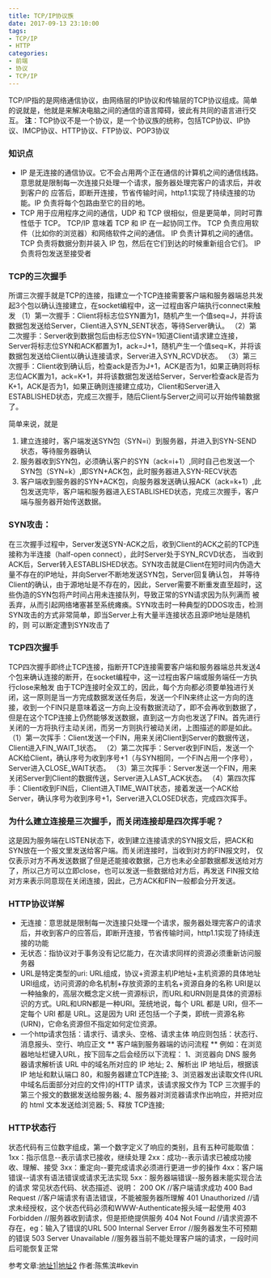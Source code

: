 ```yaml
---
title: TCP/IP协议族
date: 2017-09-13 23:10:00
tags: 
- TCP/IP
- HTTP
categories:
- 前端
- 协议
- TCP/IP
---
```

TCP/IP指的是网络通信协议，由网络层的IP协议和传输层的TCP协议组成。简单的说就是，他就是来解决电脑之间的通信的语言障碍，彼此有共同的语言进行交互。<!--more-->
**注**：TCP协议不是一个协议，是一个协议族的统称，包括TCP协议、IP协议、IMCP协议、HTTP协议、FTP协议、POP3协议
### 知识点
* IP 是无连接的通信协议。它不会占用两个正在通信的计算机之间的通信线路。意思就是限制每一次连接只处理一个请求，服务器处理完客户的请求后，并收到客户的
应答后，即断开连接，节省传输时间，http1.1实现了持续连接的功能。IP 负责将每个包路由至它的目的地。
* TCP 用于应用程序之间的通信，UDP 和 TCP 很相似，但是更简单，同时可靠性低于 TCP。
TCP/IP 意味着 TCP 和 IP 在一起协同工作。
TCP 负责应用软件（比如你的浏览器）和网络软件之间的通信。
IP 负责计算机之间的通信。
TCP 负责将数据分割并装入 IP 包，然后在它们到达的时候重新组合它们。
IP 负责将包发送至接受者
### TCP的三次握手
所谓三次握手就是TCP的连接，指建立一个TCP连接需要客户端和服务器端总共发起3个包以确认连接建立，在socket编程中，这一过程由客户端执行connect来触发
（1）第一次握手：Client将标志位SYN置为1，随机产生一个值seq=J，并将该数据包发送给Server，Client进入SYN_SENT状态，等待Server确认。
（2）第二次握手：Server收到数据包后由标志位SYN=1知道Client请求建立连接，Server将标志位SYN和ACK都置为1，ack=J+1，随机产生一个值seq=K，并将该数据包发送给Client以确认连接请求，Server进入SYN_RCVD状态。
（3）第三次握手：Client收到确认后，检查ack是否为J+1，ACK是否为1，如果正确则将标志位ACK置为1，ack=K+1，并将该数据包发送给Server，Server检查ack是否为K+1，ACK是否为1，如果正确则连接建立成功，Client和Server进入ESTABLISHED状态，完成三次握手，随后Client与Server之间可以开始传输数据了。

简单来说，就是
1. 建立连接时，客户端发送SYN包（SYN=i）到服务器，并进入到SYN-SEND状态，等待服务器确认
2. 服务器收到SYN包，必须确认客户的SYN（ack=i+1）,同时自己也发送一个SYN包（SYN=k）,即SYN+ACK包，此时服务器进入SYN-RECV状态
3. 客户端收到服务器的SYN+ACK包，向服务器发送确认报ACK（ack=k+1）,此包发送完毕，客户端和服务器进入ESTABLISHED状态，完成三次握手，客户端与服务器开始传送数据。
### SYN攻击：
在三次握手过程中，Server发送SYN-ACK之后，收到Client的ACK之前的TCP连接称为半连接（half-open connect），此时Server处于SYN_RCVD状态，
当收到ACK后，Server转入ESTABLISHED状态。SYN攻击就是Client在短时间内伪造大量不存在的IP地址，并向Server不断地发送SYN包，Server回复确认包，
并等待Client的确认，由于源地址是不存在的，因此，Server需要不断重发直至超时，这些伪造的SYN包将产时间占用未连接队列，导致正常的SYN请求因为队列满而
被丢弃，从而引起网络堵塞甚至系统瘫痪。SYN攻击时一种典型的DDOS攻击，检测SYN攻击的方式非常简单，即当Server上有大量半连接状态且源IP地址是随机的，则
可以断定遭到SYN攻击了
### TCP四次握手
TCP四次握手即终止TCP连接，指断开TCP连接需要客户端和服务器端总共发送4个包来确认连接的断开，在socket编程中，这一过程由客户端或服务端任一方执行close来触发
由于TCP连接时全双工的，因此，每个方向都必须要单独进行关闭，这一原则是当一方完成数据发送任务后，发送一个FIN来终止这一方向的连接，收到一个FIN只是意味着这一方向上没有数据流动了，即不会再收到数据了，但是在这个TCP连接上仍然能够发送数据，直到这一方向也发送了FIN。首先进行关闭的一方将执行主动关闭，而另一方则执行被动关闭，上图描述的即是如此。
（1）第一次挥手：Client发送一个FIN，用来关闭Client到Server的数据传送，Client进入FIN_WAIT_1状态。
（2）第二次挥手：Server收到FIN后，发送一个ACK给Client，确认序号为收到序号+1（与SYN相同，一个FIN占用一个序号），Server进入CLOSE_WAIT状态。
（3）第三次挥手：Server发送一个FIN，用来关闭Server到Client的数据传送，Server进入LAST_ACK状态。
（4）第四次挥手：Client收到FIN后，Client进入TIME_WAIT状态，接着发送一个ACK给Server，确认序号为收到序号+1，Server进入CLOSED状态，完成四次挥手。
### 为什么建立连接是三次握手，而关闭连接却是四次挥手呢？

这是因为服务端在LISTEN状态下，收到建立连接请求的SYN报文后，把ACK和SYN放在一个报文里发送给客户端。而关闭连接时，当收到对方的FIN报文时，
仅仅表示对方不再发送数据了但是还能接收数据，己方也未必全部数据都发送给对方了，所以己方可以立即close，也可以发送一些数据给对方后，再发送
FIN报文给对方来表示同意现在关闭连接，因此，己方ACK和FIN一般都会分开发送。

### HTTP协议详解
* 无连接：意思就是限制每一次连接只处理一个请求，服务器处理完客户的请求后，并收到客户的应答后，即断开连接，节省传输时间，http1.1实现了持续连接的功能
* 无状态：指协议对于事务没有记忆能力，在次请求同样的资源必须重新访问服务器
* URL是特定类型的uri:
URL组成，协议+资源主机IP地址+主机资源的具体地址
URI组成，访问资源的命名机制+存放资源的主机名+资源自身的名称
URI是以一种抽象的，高层次概念定义统一资源标识，而URL和URN则是具体的资源标识的方式。URL和URN都是一种URI。笼统地说，每个 URL 都是 URI，但不一定每个 URI 都是 URL。这是因为 URI 还包括一个子类，即统一资源名称 (URN)，它命名资源但不指定如何定位资源。
* 一个http请求包括：请求行、请求头、空格、请求主体
    响应则包括：状态行、消息报头、空行、响应正文
** 客户端到服务器端的访问流程 **
例如：在浏览器地址栏键入URL，按下回车之后会经历以下流程：
1、浏览器向 DNS 服务器请求解析该 URL 中的域名所对应的 IP 地址;
2、解析出 IP 地址后，根据该 IP 地址和默认端口 80，和服务器建立TCP连接;
3、浏览器发出读取文件(URL 中域名后面部分对应的文件)的HTTP 请求，该请求报文作为 TCP 三次握手的第三个报文的数据发送给服务器;
4、服务器对浏览器请求作出响应，并把对应的 html 文本发送给浏览器;
5、释放 TCP连接;
### HTTP状态行
状态代码有三位数字组成，第一个数字定义了响应的类别，且有五种可能取值：
1xx：指示信息--表示请求已接收，继续处理
2xx：成功--表示请求已被成功接收、理解、接受
3xx：重定向--要完成请求必须进行更进一步的操作
4xx：客户端错误--请求有语法错误或请求无法实现
5xx：服务器端错误--服务器未能实现合法的请求
常见状态代码、状态描述、说明：
200 OK      //客户端请求成功
400 Bad Request  //客户端请求有语法错误，不能被服务器所理解
401 Unauthorized //请求未经授权，这个状态代码必须和WWW-Authenticate报头域一起使用 
403 Forbidden  //服务器收到请求，但是拒绝提供服务
404 Not Found  //请求资源不存在，eg：输入了错误的URL
500 Internal Server Error //服务器发生不可预期的错误
503 Server Unavailable  //服务器当前不能处理客户端的请求，一段时间后可能恢复正常


参考文章:[地址1](http://www.jianshu.com/p/ef892323e68f)|[地址2](http://www.cnblogs.com/li0803/archive/2008/11/03/1324746.html)
作者:陈焦滨#kevin


